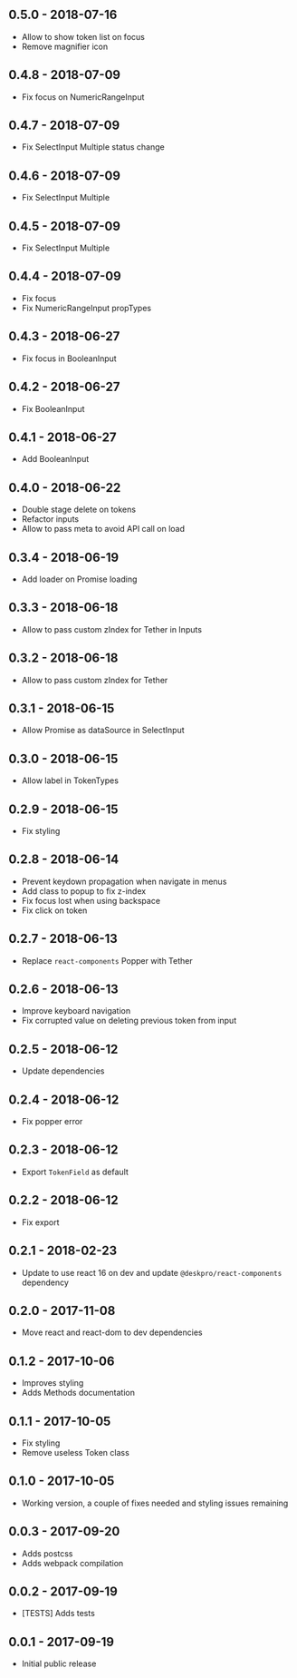 ## 0.5.0 - 2018-07-16

* Allow to show token list on focus
* Remove magnifier icon

## 0.4.8 - 2018-07-09

* Fix focus on NumericRangeInput

## 0.4.7 - 2018-07-09

* Fix SelectInput Multiple status change

## 0.4.6 - 2018-07-09

* Fix SelectInput Multiple

## 0.4.5 - 2018-07-09

* Fix SelectInput Multiple

## 0.4.4 - 2018-07-09

* Fix focus
* Fix NumericRangeInput propTypes

## 0.4.3 - 2018-06-27

* Fix focus in BooleanInput

## 0.4.2 - 2018-06-27

* Fix BooleanInput

## 0.4.1 - 2018-06-27

* Add BooleanInput

## 0.4.0 - 2018-06-22

* Double stage delete on tokens
* Refactor inputs 
* Allow to pass meta to avoid API call on load

## 0.3.4 - 2018-06-19

* Add loader on Promise loading

## 0.3.3 - 2018-06-18

* Allow to pass custom zIndex for Tether in Inputs

## 0.3.2 - 2018-06-18

* Allow to pass custom zIndex for Tether

## 0.3.1 - 2018-06-15

* Allow Promise as dataSource in SelectInput 

## 0.3.0 - 2018-06-15

* Allow label in TokenTypes

## 0.2.9 - 2018-06-15

* Fix styling

## 0.2.8 - 2018-06-14

* Prevent keydown propagation when navigate in menus
* Add class to popup to fix z-index
* Fix focus lost when using backspace
* Fix click on token

## 0.2.7 - 2018-06-13

* Replace `react-components` Popper with Tether

## 0.2.6 - 2018-06-13

* Improve keyboard navigation
* Fix corrupted value on deleting previous token from input

## 0.2.5 - 2018-06-12

* Update dependencies

## 0.2.4 - 2018-06-12

* Fix popper error

## 0.2.3 - 2018-06-12

* Export `TokenField` as default

## 0.2.2 - 2018-06-12

* Fix export

## 0.2.1 - 2018-02-23

* Update to use react 16 on dev and update `@deskpro/react-components` dependency

## 0.2.0 - 2017-11-08

* Move react and react-dom to dev dependencies

## 0.1.2 - 2017-10-06

* Improves styling
* Adds Methods documentation

## 0.1.1 - 2017-10-05

* Fix styling
* Remove useless Token class

## 0.1.0 - 2017-10-05

* Working version, a couple of fixes needed and styling issues remaining

## 0.0.3 - 2017-09-20

* Adds postcss
* Adds webpack compilation 

## 0.0.2 - 2017-09-19

* [TESTS] Adds tests

## 0.0.1 - 2017-09-19

* Initial public release 